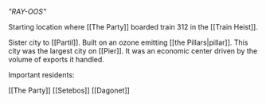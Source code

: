 *"RAY-OOS"*

Starting location where [[The Party]] boarded train 312 in the [[Train Heist]]. 

Sister city to [[Partil]]. Built on an ozone emitting [[the Pillars|pillar]]. This city was the largest city on [[Pier]]. It was an economic center driven by the volume of exports it handled. 

Important residents:

[[The Party]]
[[Setebos]]
[[Dagonet]]
